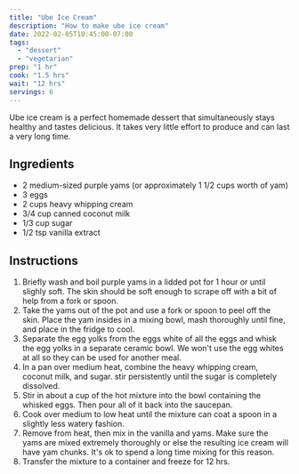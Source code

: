 ```yaml
---
title: "Ube Ice Cream"
description: "How to make ube ice cream"
date: 2022-02-05T10:45:00-07:00
tags:
  - "dessert"
  - "vegetarian"
prep: "1 hr"
cook: "1.5 hrs"
wait: "12 hrs"
servings: 6
---
```


Ube ice cream is a perfect homemade dessert that simultaneously stays healthy and tastes delicious. It takes very little effort to produce and can last a very long time.

## Ingredients

* 2 medium-sized purple yams (or approximately 1 1/2 cups worth of yam)
* 3 eggs
* 2 cups heavy whipping cream
* 3/4 cup canned coconut milk
* 1/3 cup sugar
* 1/2 tsp vanilla extract

## Instructions

1. Briefly wash and boil purple yams in a lidded pot for 1 hour or until slighly soft. The skin should be soft enough to scrape off with a bit of help from a fork or spoon.
2. Take the yams out of the pot and use a fork or spoon to peel off the skin. Place the yam insides in a mixing bowl, mash thoroughly until fine, and place in the fridge to cool.
3. Separate the egg yolks from the eggs white of all the eggs and whisk the egg yolks in a separate ceramic bowl. We won't use the egg whites at all so they can be used for another meal.
4. In a pan over medium heat, combine the heavy whipping cream, coconut milk, and sugar. stir persistently until the sugar is completely dissolved.
5. Stir in about a cup of the hot mixture into the bowl containing the whisked eggs. Then pour all of it back into the saucepan.
6. Cook over medium to low heat until the mixture can coat a spoon in a slightly less watery fashion.
7. Remove from heat, then mix in the vanilla and yams. Make sure the yams are mixed extremely thoroughly or else the resulting ice cream will have yam chunks. It's ok to spend a long time mixing for this reason.
8. Transfer the mixture to a container and freeze for 12 hrs.
